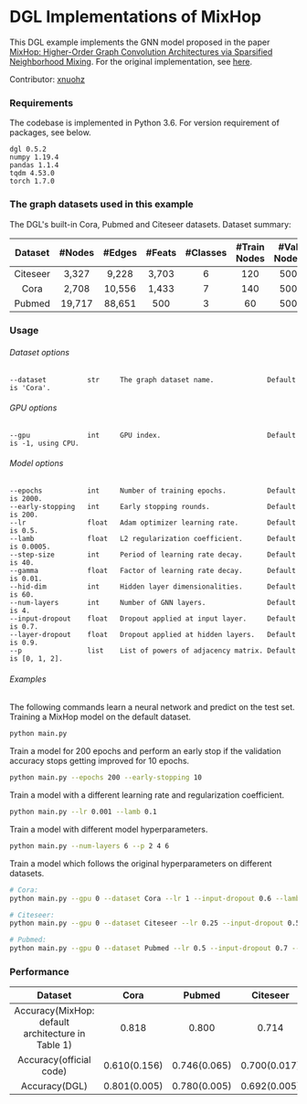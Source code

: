 # DGL Implementations of MixHop

This DGL example implements the GNN model proposed in the paper [MixHop: Higher-Order Graph Convolution Architectures via Sparsified Neighborhood Mixing](https://arxiv.org/abs/1905.00067). For the original implementation, see [here](https://github.com/samihaija/mixhop).

Contributor: [xnuohz](https://github.com/xnuohz)

### Requirements
The codebase is implemented in Python 3.6. For version requirement of packages, see below.

```
dgl 0.5.2
numpy 1.19.4
pandas 1.1.4
tqdm 4.53.0
torch 1.7.0
```

### The graph datasets used in this example

The DGL's built-in Cora, Pubmed and Citeseer datasets. Dataset summary:

| Dataset | #Nodes | #Edges | #Feats | #Classes | #Train Nodes | #Val Nodes | #Test Nodes |
| :-: | :-: | :-: | :-: | :-: | :-: | :-: | :-: |
| Citeseer | 3,327 | 9,228 | 3,703 | 6 | 120 | 500 | 1000 |
| Cora | 2,708 | 10,556 | 1,433 | 7 | 140 | 500 | 1000 |
| Pubmed | 19,717 | 88,651 | 500 | 3 | 60 | 500 | 1000 |

### Usage

###### Dataset options
```
--dataset          str     The graph dataset name.             Default is 'Cora'.
```

###### GPU options
```
--gpu              int     GPU index.                          Default is -1, using CPU.
```

###### Model options
```
--epochs           int     Number of training epochs.          Default is 2000.
--early-stopping   int     Early stopping rounds.              Default is 200.
--lr               float   Adam optimizer learning rate.       Default is 0.5.
--lamb             float   L2 regularization coefficient.      Default is 0.0005.
--step-size        int     Period of learning rate decay.      Default is 40.
--gamma            float   Factor of learning rate decay.      Default is 0.01.
--hid-dim          int     Hidden layer dimensionalities.      Default is 60.
--num-layers       int     Number of GNN layers.               Default is 4.
--input-dropout    float   Dropout applied at input layer.     Default is 0.7.
--layer-dropout    float   Dropout applied at hidden layers.   Default is 0.9.
--p                list    List of powers of adjacency matrix. Default is [0, 1, 2].
```

###### Examples

The following commands learn a neural network and predict on the test set.
Training a MixHop model on the default dataset.
```bash
python main.py
```
Train a model for 200 epochs and perform an early stop if the validation accuracy stops getting improved for 10 epochs.
```bash
python main.py --epochs 200 --early-stopping 10
```
Train a model with a different learning rate and regularization coefficient.
```bash
python main.py --lr 0.001 --lamb 0.1
```
Train a model with different model hyperparameters.
```bash
python main.py --num-layers 6 --p 2 4 6
```
Train a model which follows the original hyperparameters on different datasets.
```bash
# Cora:
python main.py --gpu 0 --dataset Cora --lr 1 --input-dropout 0.6 --lamb 5e-3 --hid-dim 100 --num-layers 3

# Citeseer:
python main.py --gpu 0 --dataset Citeseer --lr 0.25 --input-dropout 0.5 --lamb 5e-3 --hid-dim 60 --num-layers 3

# Pubmed:
python main.py --gpu 0 --dataset Pubmed --lr 0.5 --input-dropout 0.7 --lamb 5e-3 --hid-dim 60 --num-layers 3
```

### Performance

| Dataset | Cora | Pubmed | Citeseer |
| :-: | :-: | :-: | :-: |
| Accuracy(MixHop: default architecture in Table 1) | 0.818 | 0.800 | 0.714 |
| Accuracy(official code) | 0.610(0.156) | 0.746(0.065) | 0.700(0.017) |
| Accuracy(DGL) | 0.801(0.005) | 0.780(0.005) | 0.692(0.005) |
